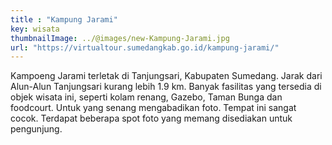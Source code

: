 ```yaml
---
title : "Kampung Jarami"
key: wisata
thumbnailImage: ../@images/new-Kampung-Jarami.jpg
url: "https://virtualtour.sumedangkab.go.id/kampung-jarami/"
---
```

Kampoeng Jarami terletak di Tanjungsari, Kabupaten Sumedang. Jarak dari Alun-Alun Tanjungsari kurang lebih 1.9 km. Banyak fasilitas yang tersedia di objek wisata ini, seperti kolam renang, Gazebo, Taman Bunga dan foodcourt. Untuk yang senang mengabadikan foto. Tempat ini sangat cocok. Terdapat beberapa spot foto yang memang disediakan untuk pengunjung.